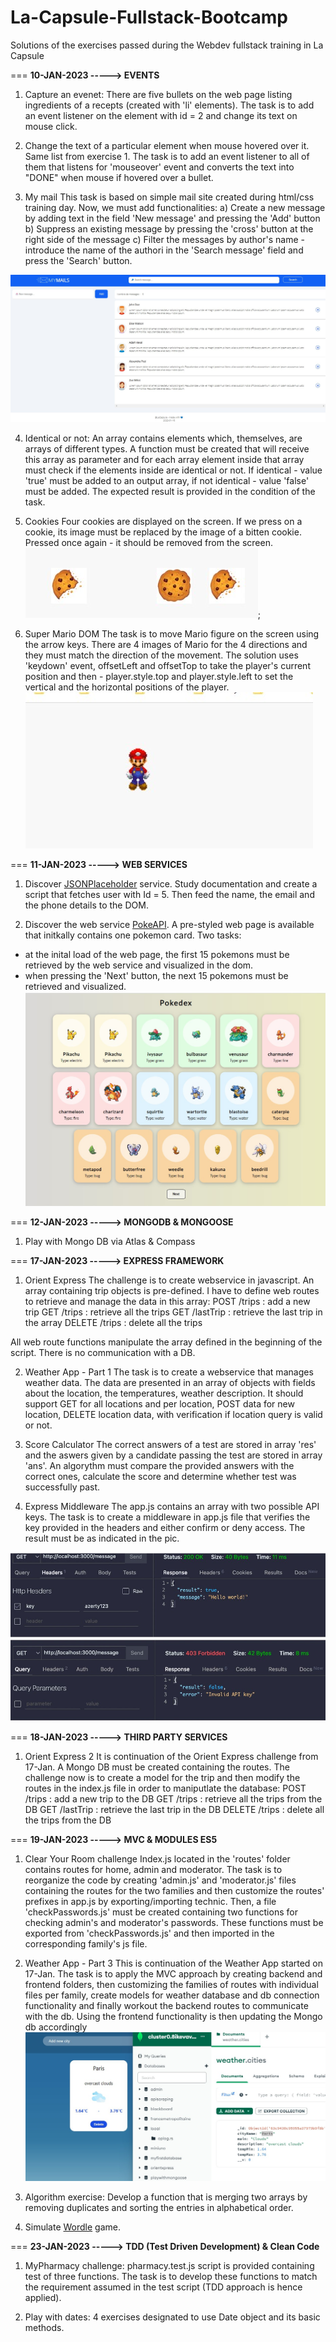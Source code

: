# La-Capsule-Fullstack-Bootcamp
Solutions of the exercises passed during the Webdev fullstack training in La Capsule

===
**10-JAN-2023 -----> EVENTS**
1. Capture an evenet:
There are five bullets on the web page listing ingredients of a recepts (created with 'li' elements).
The task is to add an event listener on the element with id = 2 and change its text on mouse click.


2. Change the text of a particular element when mouse hovered over it.
Same list from exercise 1.
The task is to add an event listener to all of them that listens for 'mouseover' event and
converts the text into "DONE" when mouse if hovered over a bullet.

3. My mail
This task is based on simple mail site created during html/css training day. Now, we must add 
functionalities:
a) Create a new message by adding text in the field 'New message' and pressing the 'Add' button
b) Suppress an existing message by pressing the 'cross' button at the right side of the message
c) Filter the messages by author's name - introduce the name of the authori in the 'Search message' field and press the 'Search' button.

![My Mails](./_ScreenShots/MyMail.jpg)

4. Identical or not:
An array contains elements which, themselves, are arrays of different types.
A function must be created that will receive this array as parameter and for each array element inside that array 
must check if the elements inside are identical or not. If identical - value 'true' must be added to an output array,
if not identical - value 'false' must be added. The expected result is provided in the condition of the task.

5. Cookies
Four cookies are displayed on the screen. If we press on a cookie, its image must be replaced by the image of a bitten cookie. Pressed once again - it should be removed from the screen.
![Cookies](./_ScreenShots/Cookies.jpg);

6. Super Mario DOM
The task is to move Mario figure on the screen using the arrow keys.
There are 4 images of Mario for the 4 directions and they must match
the direction of the movement. 
The solution uses 'keydown' event, offsetLeft and offsetTop to take the player's current
position and then - player.style.top and player.style.left to set the vertical and the horizontal
positions of the player.
![Super Mario](./_ScreenShots/MarioDom.jpg) 

===
**11-JAN-2023 -----> WEB SERVICES**
1. Discover [JSONPlaceholder](https://jsonplaceholder.typicode.com/) service. Study documentation
and create a script that fetches user with Id = 5. Then feed the name, the email and the 
phone details to the DOM.

2. Discover the web service [PokeAPI](https://pokeapi.co/). A pre-styled web page is available that
initkally contains one pokemon card. Two tasks:
 - at the inital load of the web page, the first 15 pokemons must be retrieved by the web service and 
 visualized in the dom.
 - when pressing the 'Next' button, the next 15 pokemons must be retrieved and visualized.
 ![Pokedex](./_ScreenShots/Pokedex.jpg)

 ===
**12-JAN-2023 -----> MONGODB & MONGOOSE**
1. Play with Mongo DB via Atlas & Compass

===
**17-JAN-2023 -----> EXPRESS FRAMEWORK**   

1. Orient Express
The challenge is to create webservice in javascript. An array containing trip objects is pre-defined.
I have to define web routes to retrieve and manage the data in this array:
POST /trips : add a new trip
GET /trips : retrieve all the trips
GET /lastTrip : retrieve the last trip in the array
DELETE /trips : delete all the trips

All web route functions manipulate the array defined in the beginning of the script. There is no communication with a DB.

2. Weather App - Part 1
The task is to create a webservice that manages weather data. The data are presented in an array of objects with fields about
the location, the temperatures, weather description.
It should support GET for all locations and per location, POST data for new location, DELETE location data,
with verification if location query is valid or not.

3. Score Calculator
The correct answers of a test are stored in array 'res' and the aswers given by
a candidate passing the test are stored in array 'ans'. An algorythm must compare the
provided answers with the correct ones, calculate the score and determine whether
test was successfully past.

4. Express Middleware
The app.js contains an array with two possible API keys. The task is to create
a middleware in app.js file that verifies the key provided in the headers and
either confirm or deny access. The result must be as indicated in the pic.

![API Key Validation](./_ScreenShots/API_Key.jpg)

===
**18-JAN-2023 -----> THIRD PARTY SERVICES**   
1. Orient Express 2
It is continuation of the Orient Express challenge from 17-Jan. A Mongo DB must be created containing the routes. The challenge now is to create a model for the trip and then modify the routes in the index.js file in order to maniputlate the database:
POST /trips : add a new trip to the DB
GET /trips : retrieve all the trips from the DB
GET /lastTrip : retrieve the last trip in the DB
DELETE /trips : delete all the trips from the DB

===
**19-JAN-2023 -----> MVC & MODULES ES5**
1. Clear Your Room challenge
Index.js located in the 'routes' folder contains routes for home, admin and moderator. The task is to reorganize the code
by creating 'admin.js' and 'moderator.js' files containing the routes for the two families and then customize the routes' prefixes
in app.js by exporting/importing technic. Then, a file 'checkPasswords.js' must be created containing two functions for checking
admin's and moderator's passwords. These functions must be exported from 'checkPasswords.js' and then imported in the corresponding family's js file.  

2. Weather App - Part 3
This is continuation of the Weather App started on 17-Jan. The task is to apply the MVC approach by
creating backend and frontend folders, then customizing the families of routes with individual files per family,
create models for weather database and db connection functionality and finally workout the backend routes to 
communicate with the db.
Using the frontend functionality is then updating the Mongo db accordingly
![Weatheer+DB+Update](./_ScreenShots/weatherapp-3.jpg)

3. Algorithm exercise:
Develop a function that is merging two arrays by removing duplicates and sorting the entries in alphabetical order.

4. Simulate [Wordle](https://www.nytimes.com/games/wordle/index.html) game.

===
**23-JAN-2023 -----> TDD (Test Driven Development) & Clean Code**
1. MyPharmacy challenge:
pharmacy.test.js script is provided containing test of three functions. The task is to develop these functions to match the requirement assumed in the test script (TDD approach is hence applied).

2. Play with dates: 4 exercises designated to use Date object and its basic methods.

